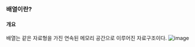 ### 배열이란?

#### 개요
배열는 같은 자료형을 가진 연속된 메모리 공간으로 이루어진 자료구조이다.
![image](https://user-images.githubusercontent.com/62651440/161995054-7dff498e-9a12-4ec2-a5fb-b405769bc45b.png)
